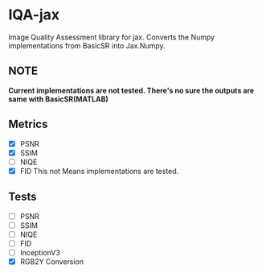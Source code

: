 # IQA-jax
Image Quality Assessment library for jax. Converts the Numpy implementations from BasicSR into Jax.Numpy.

## NOTE
<b>Current implementations are not tested. There's no sure the outputs are same with BasicSR(MATLAB)</b>  

## Metrics
 - [X] PSNR
 - [X] SSIM
 - [ ] NIQE
 - [X] FID
This not Means implementations are tested.  

## Tests
 - [ ] PSNR
 - [ ] SSIM
 - [ ] NIQE
 - [ ] FID
 - [ ] InceptionV3
 - [X] RGB2Y Conversion
